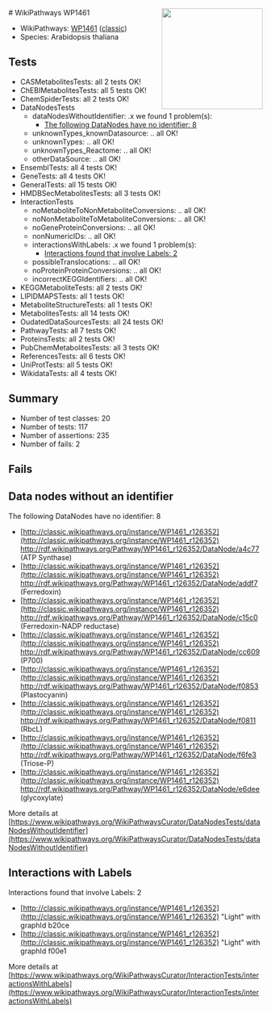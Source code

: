 <img style="float: right; width: 200px" src="https://upload.wikimedia.org/wikipedia/commons/thumb/8/83/Wplogo_with_text_500.png/640px-Wplogo_with_text_500.png" />
# WikiPathways WP1461

* WikiPathways: [WP1461](https://wikipathways.org/pathways/WP1461) ([classic](https://classic.wikipathways.org/instance/WP1461))
* Species: Arabidopsis thaliana
## Tests
* CASMetabolitesTests: all 2 tests OK!
* ChEBIMetabolitesTests: all 5 tests OK!
* ChemSpiderTests: all 2 tests OK!
* DataNodesTests
    * dataNodesWithoutIdentifier: .x we found 1 problem(s):
        * [The following DataNodes have no identifier: 8](#d2d32fa7)
    * unknownTypes_knownDatasource: .. all OK!
    * unknownTypes: .. all OK!
    * unknownTypes_Reactome: .. all OK!
    * otherDataSource: .. all OK!
* EnsemblTests: all 4 tests OK!
* GeneTests: all 4 tests OK!
* GeneralTests: all 15 tests OK!
* HMDBSecMetabolitesTests: all 3 tests OK!
* InteractionTests
    * noMetaboliteToNonMetaboliteConversions: .. all OK!
    * noNonMetaboliteToMetaboliteConversions: .. all OK!
    * noGeneProteinConversions: .. all OK!
    * nonNumericIDs: .. all OK!
    * interactionsWithLabels: .x we found 1 problem(s):
        * [Interactions found that involve Labels: 2](#630d2679)
    * possibleTranslocations: .. all OK!
    * noProteinProteinConversions: .. all OK!
    * incorrectKEGGIdentifiers: .. all OK!
* KEGGMetaboliteTests: all 2 tests OK!
* LIPIDMAPSTests: all 1 tests OK!
* MetaboliteStructureTests: all 1 tests OK!
* MetabolitesTests: all 14 tests OK!
* OudatedDataSourcesTests: all 24 tests OK!
* PathwayTests: all 7 tests OK!
* ProteinsTests: all 2 tests OK!
* PubChemMetabolitesTests: all 3 tests OK!
* ReferencesTests: all 6 tests OK!
* UniProtTests: all 5 tests OK!
* WikidataTests: all 4 tests OK!


## Summary

* Number of test classes: 20
* Number of tests: 117
* Number of assertions: 235
* Number of fails: 2

## Fails

<a name="d2d32fa7" />

## Data nodes without an identifier

The following DataNodes have no identifier: 8

* [http://classic.wikipathways.org/instance/WP1461_r126352](http://classic.wikipathways.org/instance/WP1461_r126352) http://rdf.wikipathways.org/Pathway/WP1461_r126352/DataNode/a4c77 (ATP Synthase)
* [http://classic.wikipathways.org/instance/WP1461_r126352](http://classic.wikipathways.org/instance/WP1461_r126352) http://rdf.wikipathways.org/Pathway/WP1461_r126352/DataNode/addf7 (Ferredoxin)
* [http://classic.wikipathways.org/instance/WP1461_r126352](http://classic.wikipathways.org/instance/WP1461_r126352) http://rdf.wikipathways.org/Pathway/WP1461_r126352/DataNode/c15c0 (Ferredoxin-NADP reductase)
* [http://classic.wikipathways.org/instance/WP1461_r126352](http://classic.wikipathways.org/instance/WP1461_r126352) http://rdf.wikipathways.org/Pathway/WP1461_r126352/DataNode/cc609 (P700)
* [http://classic.wikipathways.org/instance/WP1461_r126352](http://classic.wikipathways.org/instance/WP1461_r126352) http://rdf.wikipathways.org/Pathway/WP1461_r126352/DataNode/f0853 (Plastocyanin)
* [http://classic.wikipathways.org/instance/WP1461_r126352](http://classic.wikipathways.org/instance/WP1461_r126352) http://rdf.wikipathways.org/Pathway/WP1461_r126352/DataNode/f0811 (RbcL)
* [http://classic.wikipathways.org/instance/WP1461_r126352](http://classic.wikipathways.org/instance/WP1461_r126352) http://rdf.wikipathways.org/Pathway/WP1461_r126352/DataNode/f6fe3 (Triose-P)
* [http://classic.wikipathways.org/instance/WP1461_r126352](http://classic.wikipathways.org/instance/WP1461_r126352) http://rdf.wikipathways.org/Pathway/WP1461_r126352/DataNode/e6dee (glycoxylate)


More details at [https://www.wikipathways.org/WikiPathwaysCurator/DataNodesTests/dataNodesWithoutIdentifier](https://www.wikipathways.org/WikiPathwaysCurator/DataNodesTests/dataNodesWithoutIdentifier)

<a name="630d2679" />

## Interactions with Labels

Interactions found that involve Labels: 2

* [http://classic.wikipathways.org/instance/WP1461_r126352](http://classic.wikipathways.org/instance/WP1461_r126352) "Light" with graphId b20ce
* [http://classic.wikipathways.org/instance/WP1461_r126352](http://classic.wikipathways.org/instance/WP1461_r126352) "Light" with graphId f00e1


More details at [https://www.wikipathways.org/WikiPathwaysCurator/InteractionTests/interactionsWithLabels](https://www.wikipathways.org/WikiPathwaysCurator/InteractionTests/interactionsWithLabels)

